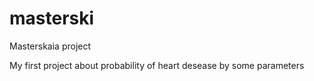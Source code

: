 # masterski
Masterskaia project


My first project about probability of heart desease by some parameters

